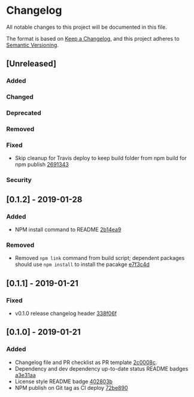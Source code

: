 # Changelog
All notable changes to this project will be documented in this file.

The format is based on [Keep a Changelog](https://keepachangelog.com/en/1.0.0/),
and this project adheres to [Semantic Versioning](https://semver.org/spec/v2.0.0.html).

## [Unreleased]
### Added
### Changed
### Deprecated
### Removed
### Fixed
- Skip cleanup for Travis deploy to keep build folder from npm build for npm publish [2691343](https://github.com/rcieoktgieke/react-ring-spinner/commit/2691343059e150d2dd7335a5c5efc184a2736ce0)
### Security

## [0.1.2] - 2019-01-28
### Added
- NPM install command to README [2b14ea9](https://github.com/rcieoktgieke/react-ring-spinner/commit/2b14ea9602517b4cd26a01ea520af08de638020b)
### Removed
- Removed `npm link` command from build script; dependent packages should use `npm install` to install the pacakge [e7f3c4d](https://github.com/rcieoktgieke/react-ring-spinner/commit/e7f3c4d34371f15e4c327fb9272812681aba460c)

## [0.1.1] - 2019-01-21
### Fixed
- v0.1.0 release changelog header [338f06f](https://github.com/rcieoktgieke/react-ring-spinner/commit/338f06f163365cdffc9cb1464422e97ba8e72e71)

## [0.1.0] - 2019-01-21
### Added
- Changelog file and PR checklist as PR template [2c0008c](https://github.com/rcieoktgieke/react-ring-spinner/commit/2c0008c7f6f753a87e1e381a144059652dba6c1e).
- Dependency and dev dependency up-to-date status README badges [a3e31aa](https://github.com/rcieoktgieke/react-ring-spinner/commit/a3e31aa6999e9a5f027358660265962f102bcd17)
- License style README badge [402803b](https://github.com/rcieoktgieke/react-ring-spinner/commit/402803b71b6f89c18999d418ac813d1143859d07)
- NPM publish on Git tag as CI deploy [72be890](https://github.com/rcieoktgieke/react-ring-spinner/commit/72be8909156edb05716578dd9be696b41176e091)
